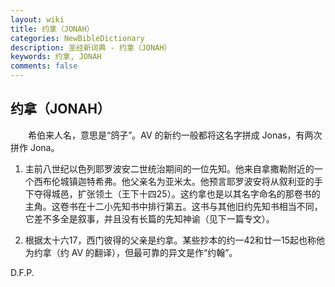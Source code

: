 ```yaml
---
layout: wiki
title: 约拿（JONAH）
categories: NewBibleDictionary
description: 圣经新词典 - 约拿（JONAH）
keywords: 约拿, JONAH
comments: false
---
```


## 约拿（JONAH）

　　希伯来人名，意思是“鸽子”。AV 的新约一般都将这名字拼成 Jonas，有两次拼作 Jona。

1. 主前八世纪以色列耶罗波安二世统治期间的一位先知。他来自拿撒勒附近的一个西布伦城镇迦特希弗。他父亲名为亚米太。他预言耶罗波安将从叙利亚的手下夺得城邑，扩张领土（王下十四25）。这约拿也是以其名字命名的那卷书的主角。这卷书在十二小先知书中排行第五。这书与其他旧约先知书相当不同，它差不多全是叙事，并且没有长篇的先知神谕（见下一篇专文）。

2. 根据太十六17，西门彼得的父亲是约拿。某些抄本的约一42和廿一15起也称他为约拿（约 AV 的翻译），但最可靠的异文是作“约翰”。

D.F.P.








